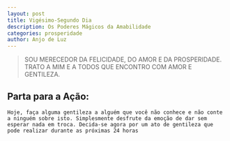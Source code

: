 ```yaml
---
layout: post
title: Vigésimo-Segundo Dia
description: Os Poderes Mágicos da Amabilidade
categories: prosperidade
author: Anjo de Luz
---
```


> SOU MERECEDOR DA FELICIDADE, DO AMOR E DA PROSPERIDADE. TRATO A MIM E A TODOS QUE ENCONTRO COM AMOR E GENTILEZA.

## Parta para a Ação:
	Hoje, faça alguma gentileza a alguém que você não conhece e não conte a ninguém sobre isto. Simplesmente desfrute da emoção de dar sem esperar nada em troca. Decida-se agora por um ato de gentileza que pode realizar durante as próximas 24 horas
